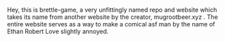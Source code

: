 Hey, this is brettle-game, a very unfittingly named repo and website which takes its name from another website by the creator, mugrootbeer.xyz . 
The entire website serves as a way to make a comical asf man by the name of Ethan Robert Love  slightly annoyed.
